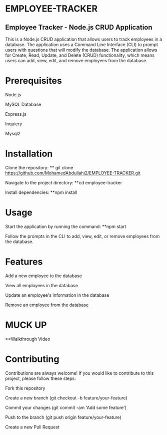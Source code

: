 ﻿# EMPLOYEE-TRACKER


## Employee Tracker - Node.js CRUD Application

This is a Node.js CRUD application that allows users to track employees in a database. The application uses a Command Line Interface (CLI) to prompt users with questions that will modify the database. The application allows for Create, Read, Update, and Delete (CRUD) functionality, which means users can add, view, edit, and remove employees from the database.

# Prerequisites

Node.js

MySQL Database

Express.js 

Inquiery 

Mysql2
 
 
# Installation

Clone the repository: ** git clone https://github.com/MohamedAbdullahi2/EMPLOYEE-TRACKER.git

Navigate to the project directory: **cd employee-tracker

Install dependencies: **npm install

# Usage
Start the application by running the command: **npm start

Follow the prompts in the CLI to add, view, edit, or remove employees from the database.

# Features

Add a new employee to the database

View all employees in the database

Update an employee's information in the database

Remove an employee from the database

# MUCK UP 


**Walkthrough Video         


# Contributing

Contributions are always welcome! If you would like to contribute to this project, please follow these steps:

Fork this repository

Create a new branch (git checkout -b feature/your-feature)

Commit your changes (git commit -am 'Add some feature')

Push to the branch (git push origin feature/your-feature)

Create a new Pull Request






